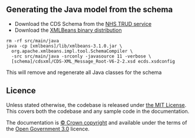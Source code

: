 ## Generating the Java model from the schema

* Download the CDS Schema from the [NHS TRUD service](https://www.datadictionary.nhs.uk/data_dictionary/messages/message_documentation/xml_schema_download/xml_schema_trud_download.asp?shownav=1)
* Download the [XMLBeans binary distribution](https://xmlbeans.apache.org/download/index.html#XMLBeans+Binary+and+Development+Kit)

```shell script
rm -rf src/main/java
java -cp [xmlbeans]/lib/xmlbeans-3.1.0.jar \
  org.apache.xmlbeans.impl.tool.SchemaCompiler \ 
  -src src/main/java -srconly -javasource 11 -verbose \
  [schema]/cdsxml/CDS-XML_Message_Root-V6-2-2.xsd ecds.xsdconfig
```

This will remove and regenerate all Java classes for the schema


## Licence

Unless stated otherwise, the codebase is released under [the MIT License][mit].
This covers both the codebase and any sample code in the documentation.

The documentation is [© Crown copyright][copyright] and available under the terms
of the [Open Government 3.0][ogl] licence.

[rvm]: https://www.ruby-lang.org/en/documentation/installation/#managers
[bundler]: http://bundler.io/
[mit]: LICENCE
[copyright]: http://www.nationalarchives.gov.uk/information-management/re-using-public-sector-information/uk-government-licensing-framework/crown-copyright/
[ogl]: http://www.nationalarchives.gov.uk/doc/open-government-licence/version/3/
